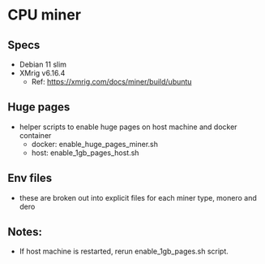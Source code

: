 # CPU miner

## Specs
- Debian 11 slim
- XMrig v6.16.4
    - Ref: https://xmrig.com/docs/miner/build/ubuntu

## Huge pages
- helper scripts to enable huge pages on host machine and docker container
    - docker:   enable_huge_pages_miner.sh
    - host:     enable_1gb_pages_host.sh

## Env files
- these are broken out into explicit files for each miner type, monero and dero

## Notes:
- If host machine is restarted, rerun enable_1gb_pages.sh script.